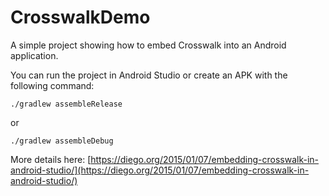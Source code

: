 # CrosswalkDemo
A simple project showing how to embed Crosswalk into an Android application.

You can run the project in Android Studio or create an APK with the following command:

`./gradlew assembleRelease`

or

`./gradlew assembleDebug`

More details here: [https://diego.org/2015/01/07/embedding-crosswalk-in-android-studio/](https://diego.org/2015/01/07/embedding-crosswalk-in-android-studio/)